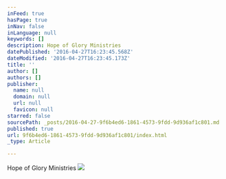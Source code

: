 ```yaml
---
inFeed: true
hasPage: true
inNav: false
inLanguage: null
keywords: []
description: Hope of Glory Ministries
datePublished: '2016-04-27T16:23:45.568Z'
dateModified: '2016-04-27T16:23:45.173Z'
title: ''
author: []
authors: []
publisher:
  name: null
  domain: null
  url: null
  favicon: null
starred: false
sourcePath: _posts/2016-04-27-9f6b4ed6-1861-4573-9fdd-9d936af1c801.md
published: true
url: 9f6b4ed6-1861-4573-9fdd-9d936af1c801/index.html
_type: Article

---
```

Hope of Glory Ministries
![](https://the-grid-user-content.s3-us-west-2.amazonaws.com/bf5adff6-5aa4-4eb6-8de3-43dc32af0923.jpg)